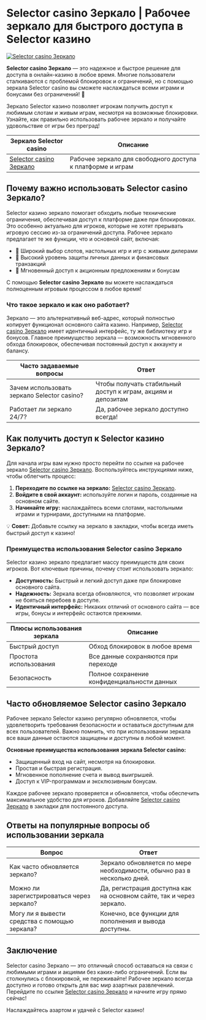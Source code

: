 # Selector casino Зеркало | Рабочее зеркало для быстрого доступа в Selector казино

[![Selector casino Зеркало](https://gosel.vc/SELVK "Селектор казино зеркало")](https://gosel.vc/SELVK)

**Selector casino Зеркало** — это надежное и быстрое решение для доступа в онлайн-казино в любое время. Многие пользователи сталкиваются с проблемой блокировок и ограничений, но с помощью зеркала Selector casino вы сможете наслаждаться всеми играми и бонусами без ограничений! 🎰 

Зеркало Selector казино позволяет игрокам получить доступ к любимым слотам и живым играм, несмотря на возможные блокировки. Узнайте, как правильно использовать рабочее зеркало и получайте удовольствие от игры без преград!

| Зеркало Selector casino | Описание |
|-------------------------|----------|
| [Selector casino Зеркало](https://gosel.vc/SELVK) | Рабочее зеркало для свободного доступа к платформе и играм |

## Почему важно использовать Selector casino Зеркало?

Selector казино зеркало помогает обходить любые технические ограничения, обеспечивая доступ к платформе даже при блокировках. Это особенно актуально для игроков, которые не хотят прерывать игровую сессию из-за ограничений доступа. Рабочее зеркало предлагает те же функции, что и основной сайт, включая:

- 🎲 Широкий выбор слотов, настольных игр и игр с живыми дилерами
- 🔐 Высокий уровень защиты личных данных и финансовых транзакций
- 🚀 Мгновенный доступ к акционным предложениям и бонусам

С помощью **Selector casino Зеркало** вы можете наслаждаться полноценным игровым процессом в любое время!

### Что такое зеркало и как оно работает?

Зеркало — это альтернативный веб-адрес, который полностью копирует функционал основного сайта казино. Например, [Selector casino Зеркало](https://gosel.vc/SELVK) имеет идентичный интерфейс, ту же библиотеку игр и бонусов. Главное преимущество зеркала — возможность мгновенного обхода блокировок, обеспечивая постоянный доступ к аккаунту и балансу.

| Часто задаваемые вопросы | Ответ |
|--------------------------|-------|
| Зачем использовать зеркало Selector casino? | Чтобы получать стабильный доступ к играм, акциям и депозитам |
| Работает ли зеркало 24/7? | Да, рабочее зеркало доступно всегда! |

## Как получить доступ к Selector казино Зеркало?

Для начала игры вам нужно просто перейти по ссылке на рабочее зеркало [Selector casino Зеркало](https://gosel.vc/SELVK). Воспользуйтесь инструкциями ниже, чтобы облегчить процесс:

1. **Переходите по ссылке на зеркало:** [Selector casino Зеркало](https://gosel.vc/SELVK).
2. **Войдите в свой аккаунт:** используйте логин и пароль, созданные на основном сайте.
3. **Начинайте игру:** наслаждайтесь всеми слотами, настольными играми и турнирами, доступными на платформе.

💡 **Совет:** Добавьте ссылку на зеркало в закладки, чтобы всегда иметь быстрый доступ к казино!

### Преимущества использования Selector casino Зеркало

Selector казино зеркало предлагает массу преимуществ для своих игроков. Вот ключевые причины, почему стоит использовать зеркало:

- **Доступность:** Быстрый и легкий доступ даже при блокировке основного сайта.
- **Надежность:** Зеркала всегда обновляются, что позволяет игрокам не бояться перебоев в доступе.
- **Идентичный интерфейс:** Никаких отличий от основного сайта — все игры, бонусы и интерфейс остаются прежними.

| Плюсы использования зеркала | Описание |
|-----------------------------|----------|
| Быстрый доступ | Обход блокировок в любое время |
| Простота использования | Все данные сохраняются при переходе |
| Безопасность | Полное сохранение конфиденциальности данных |

## Часто обновляемое Selector casino Зеркало

Рабочее зеркало Selector казино регулярно обновляется, чтобы удовлетворить требования безопасности и оставаться доступным для всех пользователей. Важно помнить, что при использовании зеркала все ваши данные остаются защищены и доступны в любой момент.

**Основные преимущества использования зеркала Selector casino:**

- Защищенный вход на сайт, несмотря на блокировки.
- Простая и быстрая регистрация.
- Мгновенное пополнение счета и вывод выигрышей.
- Доступ к VIP-программам и эксклюзивным бонусам.

Каждое рабочее зеркало проверяется и обновляется, чтобы обеспечить максимальное удобство для игроков. Добавляйте [Selector casino Зеркало](https://gosel.vc/SELVK) в закладки для постоянного доступа.

## Ответы на популярные вопросы об использовании зеркала

| Вопрос | Ответ |
|--------|-------|
| Как часто обновляется зеркало? | Зеркало обновляется по мере необходимости, обычно раз в несколько дней. |
| Можно ли зарегистрироваться через зеркало? | Да, регистрация доступна как на основном сайте, так и через зеркало. |
| Могу ли я вывести средства с помощью зеркала? | Конечно, все функции для пополнения и вывода доступны. |

## Заключение

Selector casino Зеркало — это отличный способ оставаться на связи с любимыми играми и акциями без каких-либо ограничений. Если вы столкнулись с блокировкой, не переживайте! Рабочее зеркало всегда доступно и готово открыть для вас мир азартных развлечений. Перейдите по ссылке [Selector casino Зеркало](https://gosel.vc/SELVK) и начните игру прямо сейчас! 

Наслаждайтесь азартом и удачей с Selector казино!

